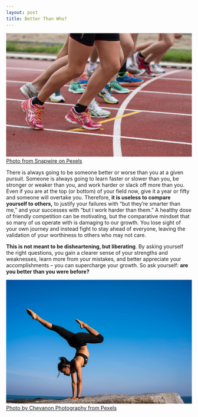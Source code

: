 ```yaml
---
layout: post
title: Better Than Who?
---
```


![Colourful shoes at starting line of race track](/images/start-line.jpeg)
[Photo from Snapwire on Pexels](https://www.pexels.com/photo/people-doing-marathon-618612/) 

There is always going to be someone better or worse than you at a given pursuit. Someone is always going to learn faster or slower than you, be stronger or weaker than you, and work harder or slack off more than you. Even if you are at the top (or bottom) of your field now, give it a year or fifty and someone will overtake you. Therefore, **it is useless to compare yourself to others,** to justify your failures with “but they’re smarter than me,” and your successes with “but I work harder than them.” A healthy dose of friendly competition can be motivating, but the comparative mindset that so many of us operate with is damaging to our growth. You lose sight of your own journey and instead fight to stay ahead of everyone, leaving the validation of your worthiness to others who may not care. 

**This is not meant to be disheartening, but liberating**. By asking yourself the right questions, you gain a clearer sense of your strengths and weaknesses, learn more from your mistakes, and better appreciate your accomplishments – you can supercharge your growth. So ask yourself: **are you better than you were before?**
	
![Woman performing inspirational yoga on a rocky outcropping by the sea](/images/woman-pose.jpeg)
[Photo by Chevanon Photography from Pexels](https://www.pexels.com/photo/woman-with-arms-outstretched-against-blue-sky-317155/)
